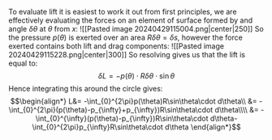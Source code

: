 To evaluate lift it is easiest to work it out from first principles, we are effectively evaluating the forces on an element of surface formed by and angle $\delta\theta$ at $\theta$ from $x$:
![[Pasted image 20240429115004.png|center|250]]
So the pressure $p(\theta)$ is exerted over an area $R\delta\theta=\delta s$, however the force exerted contains both lift and drag components:
![[Pasted image 20240429115228.png|center|300]]
So resolving gives us that the lift is equal to:
$$\delta L =-p(\theta)\cdot R \delta\theta\cdot\sin\theta$$
Hence integrating this around the circle gives:
$$\begin{align*}
L&= -\int_{0}^{2\pi}p(\theta)R\sin\theta\cdot d\theta\\
&= -\int_{0}^{2\pi}(p(\theta)-p_{\infty}+p_{\infty})R\sin\theta\cdot d\theta\\\\
&= -\int_{0}^{\infty}(p(\theta)-p_{\infty})R\sin\theta\cdot d\theta-\int_{0}^{2\pi}p_{\infty}R\sin\theta\cdot d\theta
\end{align*}$$

